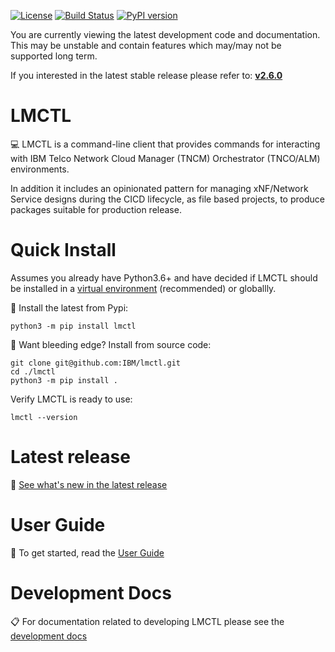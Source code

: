 [![License](https://img.shields.io/badge/License-Apache%202.0-blue.svg)](https://opensource.org/licenses/Apache-2.0)
[![Build Status](https://travis-ci.com/IBM/lmctl.svg?branch=master)](https://travis-ci.com/IBM/lmctl)
[![PyPI version](https://badge.fury.io/py/lmctl.svg)](https://badge.fury.io/py/lmctl)

You are currently viewing the latest development code and documentation. This may be unstable and contain features which may/may not be supported long term. 

If you interested in the latest stable release please refer to: **[v2.6.0](https://github.com/IBM/lmctl/tree/2.6.0)**

# LMCTL 

:computer: LMCTL is a command-line client that provides commands for interacting with IBM Telco Network Cloud Manager (TNCM) Orchestrator (TNCO/ALM) environments. 

In addition it includes an opinionated pattern for managing xNF/Network Service designs during the CICD lifecycle, as file based projects, to produce packages suitable for production release.

# Quick Install

Assumes you already have Python3.6+ and have decided if LMCTL should be installed in a [virtual environment](https://pypi.org/project/virtualenv/) (recommended) or globallly.

:rocket: Install the latest from Pypi:
```
python3 -m pip install lmctl
```

:roller_coaster: Want bleeding edge? Install from source code:
```
git clone git@github.com:IBM/lmctl.git
cd ./lmctl
python3 -m pip install .
```

Verify LMCTL is ready to use:
```
lmctl --version
```

# Latest release

:newspaper: [See what's new in the latest release](docs/what-is-new.md)

# User Guide

:notebook: To get started, read the [User Guide](docs/index.md)

# Development Docs

:clipboard: For documentation related to developing LMCTL please see the [development docs](developer_docs/index.md)
